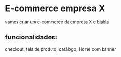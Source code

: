 # E-commerce empresa X
 vamos criar um e-commerce da empresa X e blabla

## funcionalidades:

checkout, tela de produto, catálogo, Home com banner